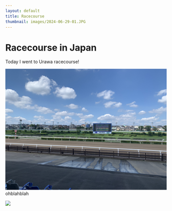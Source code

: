 ```yaml
---
layout: default
title: Racecourse
thumbnail: images/2024-06-29-01.JPG
---
```


# Racecourse in Japan
 
Today I went to Urawa racecourse!


  
![](images/2024-06-29-01.JPG)  
ohblahblah  


![](https://drive.google.com/file/d/1xRDAQHUHuB-5_lqB9wGJa0-n8l8kxadq/view?usp=drive_link) 



